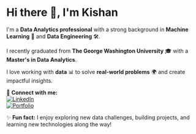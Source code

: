 # Hi there 👋, I'm Kishan

I'm a **Data Analytics professional** with a strong background in **Machine Learning** 🤖 and **Data Engineering** 🛠️.  

I recently graduated from **The George Washington University** 🎓 with a **Master's in Data Analytics**.  

I love working with **data** 📊 to solve **real-world problems** 🌍 and create impactful insights.  

💬 **Connect with me:**  
[![LinkedIn](https://img.shields.io/badge/LinkedIn-Kishan-blue?style=flat-square&logo=linkedin)](https://www.linkedin.com/in/kishanr0208/)  
[![Portfolio](https://img.shields.io/badge/Portfolio-Visit-red?style=flat-square&logo=website)](https://kishansret.wixsite.com/kishanramesh0208)  

✨ **Fun fact:** I enjoy exploring new data challenges, building projects, and learning new technologies along the way!
